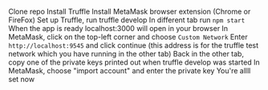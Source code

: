 Clone repo
Install Truffle
Install MetaMask browser extension (Chrome or FireFox)
Set up Truffle, run truffle develop
In different tab run `npm start`
When the app is ready localhost:3000 will open in your browser
In MetaMask, click on the top-left corner and choose `Custom Network`
Enter `http://localhost:9545` and click continue (this address is for the truffle test network which you have running in the other tab)
Back in the other tab, copy one of the private keys printed out when truffle develop was started
In MetaMask, choose "import account" and enter the private key
You're allll set now
